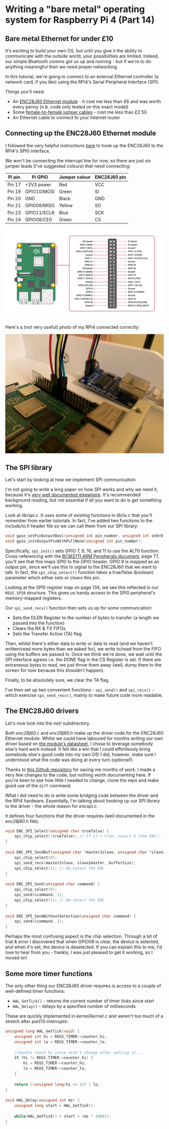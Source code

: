 Writing a "bare metal" operating system for Raspberry Pi 4 (Part 14)
====================================================================

Bare metal Ethernet for under £10
---------------------------------
It's exciting to build your own OS, but until you give it the ability to communicate with the outside world, your possibilities are limited. Indeed, our simple Bluetooth comms got us up and running - but if we're to do anything meaningful then we need proper networking.

In this tutorial, we're going to connect to an external Ethernet controller (a network card, if you like) using the RPi4's Serial Peripheral Interface (SPI).

Things you'll need:

 * An [ENC28J60 Ethernet module](https://www.amazon.co.uk/dp/B00DB76ZSK) - it cost me less than £6 and was worth every penny (n.b. code only tested on this exact model)
 * Some [female-to-female jumper cables](https://www.amazon.co.uk/dp/B072LN3HLG) - cost me less than £2.50
 * An Ethernet cable to connect to your Internet router

Connecting up the ENC28J60 Ethernet module
------------------------------------------
I followed the very helpful instructions [here](https://www.instructables.com/Super-Cheap-Ethernet-for-the-Raspberry-Pi/) to hook up the ENC28J60 to the RPi4's SPI0 interface.

We won't be connecting the interrupt line for now, so there are just six jumper leads (I've suggested colours) that need connecting:

 | Pi pin | Pi GPIO     | Jumper colour | ENC28J60 pin |
 | ------ | ----------- | ------------- | ------------ |
 | Pin 17 | +3V3 power  | Red           | VCC          |
 | Pin 19 | GPIO10/MOSI | Green         | SI           |
 | Pin 20 | GND         | Black         | GND          |
 | Pin 21 | GPIO09/MISO | Yellow        | SO           |
 | Pin 23 | GPIO11/SCLK | Blue          | SCK          |
 | Pin 24 | GPIO08/CE0  | Green         | CS           |

![GPIO location](../part3-helloworld/images/3-helloworld-pinloc.png)

Here's a (not very useful) photo of my RPi4 connected correctly:

![ENC28J60 connections](images/14-spi-ethernet-photo.jpg)

The SPI library
---------------
Let's start by looking at how we implement SPI communication.

I'm not going to write a long paper on how SPI works and why we need it, because it's [very well documented elsewhere](https://learn.sparkfun.com/tutorials/serial-peripheral-interface-spi/). It's recommended background reading, but not essential if all you want to do is get something working.

Look at _lib/spi.c_. It uses some of existing functions in _lib/io.c_ that you'll remember from earlier tutorials. In fact, I've added two functions to the _include/io.h_ header file so we can call them from our SPI library:

```c
void gpio_setPinOutputBool(unsigned int pin_number, unsigned int onOrOff);
void gpio_initOutputPinWithPullNone(unsigned int pin_number);
```

Specifically, `spi_init()` sets GPIO 7, 9, 10, and 11 to use the ALT0 function. Cross-referencing with the [BCM2711 ARM Peripherals document](https://datasheets.raspberrypi.com/bcm2711/bcm2711-peripherals.pdf), page 77, you'll see that this maps SPI0 to the GPIO header. GPIO 8 is mapped as an output pin, since we'll use this to signal to the ENC28J60 that we want to talk. In fact, the `spi_chip_select()` function takes a true/false (boolean) parameter which either sets or clears this pin.

Looking at the SPI0 register map on page 134, we see this reflected in our `REGS_SPI0` structure. This gives us handy access to the SPI0 peripheral's memory-mapped registers.

Our `spi_send_recv()` function then sets us up for some communcation:

 * Sets the DLEN Register to the number of bytes to transfer (a length we passed into the function)
 * Clears the RX & TX FIFOs
 * Sets the Transfer Active (TA) flag

Then, whilst there's either data to write or data to read (and we haven't written/read more bytes than we asked for), we write to/read from the FIFO using the buffers we passed in. Once we think we're done, we wait until the SPI interface agrees i.e. the DONE flag in the CS Register is set. If there are extraneous bytes to read, we just throw them away (well, dump them to the screen for now because this shouldn't happen).

Finally, to be absolutely sure, we clear the TA flag.

I've then set up two convenient functions - `spi_send()` and `spi_recv()` - which exercise `spi_send_recv()`, mainly to make future code more readable.

The ENC28J60 drivers
--------------------
Let's now look into the _net/_ subdirectory.

Both _enc28j60.c_ and _enc28j60.h_ make up the driver code for the ENC28J60 Ethernet module. Whilst we could have laboured for months writing our own driver based on [the module's datasheet](http://ww1.microchip.com/downloads/en/devicedoc/39662c.pdf), I chose to leverage somebody else's hard work instead. It felt like a win that I could effortlessly bring somebody else's good code into my own OS! I did, however, make sure I understood what the code was doing at every turn (optional!).

Thanks to [this Github repository](https://github.com/wolfgangr/enc28j60) for saving me months of work. I made a very few changes to the code, but nothing worth documenting here. If you're keen to see how little I needed to change, clone the repo and make good use of the `diff` command.

What I did need to do is write some bridging code between the driver and the RPi4 hardware. Essentially, I'm talking about hooking up our SPI library to the driver - the whole reason for _encspi.c_.

It defines four functions that the driver requires (well documented in the _enc28j60.h_ file):

```c
void ENC_SPI_Select(unsigned char truefalse) {
    spi_chip_select(!truefalse); // If it's true, select 0 (the ENC), if false, select 1 (i.e. deselect the ENC)
}

void ENC_SPI_SendBuf(unsigned char *master2slave, unsigned char *slave2master, unsigned short bufferSize) {
    spi_chip_select(0);
    spi_send_recv(master2slave, slave2master, bufferSize);
    spi_chip_select(1); // De-select the ENC
}

void ENC_SPI_Send(unsigned char command) {
    spi_chip_select(0);
    spi_send(&command, 1);
    spi_chip_select(1); // De-select the ENC
}

void ENC_SPI_SendWithoutSelection(unsigned char command) {
    spi_send(&command, 1);
}
```

Perhaps the most confusing aspect is the chip selection. Through a bit of trial & error I discovered that when GPIO08 is clear, the device is selected, and when it's set, the device is deselected. If you can explain this to me, I'd love to hear from you - frankly, I was just pleased to get it working, so I moved on!

Some more timer functions
-------------------------
The only other thing our ENC28J60 driver requires is access to a couple of well-defined timer functions:

 * `HAL_GetTick()` - returns the current number of timer ticks since start
 * `HAL_Delay()` - delays by a specified number of milliseconds

These are quickly implemented in _kernel/kernel.c_ and weren't too much of a stretch after _part13-interrupts_:

```c
unsigned long HAL_GetTick(void) {
    unsigned int hi = REGS_TIMER->counter_hi;
    unsigned int lo = REGS_TIMER->counter_lo;

    //double check hi value didn't change after setting it...
    if (hi != REGS_TIMER->counter_hi) {
        hi = REGS_TIMER->counter_hi;
        lo = REGS_TIMER->counter_lo;
    }

    return ((unsigned long)hi << 32) | lo;
}

void HAL_Delay(unsigned int ms) {
    unsigned long start = HAL_GetTick();

    while(HAL_GetTick() < start + (ms * 1000));
}
```
